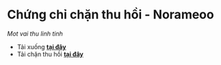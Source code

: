 # Chứng chỉ chặn thu hồi - Norameoo
_Mot vai thu linh tinh_

- Tải xuống **[tại đây](https://install.appcenter.ms/users/norameoo/apps/maps12-aov/distribution_groups/member)**
- Tải chặn thu hồi **[tại đây](https://raw.githubusercontent.com/DepressiveZara/MapIOS/main/norameoo.mobileconfig)**
